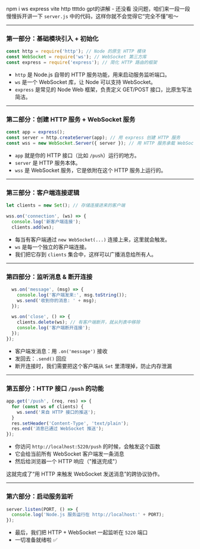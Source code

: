 npm i ws express vite http
ttttdo gpt的讲解 - 还没看
没问题，咱们来一段一段慢慢拆开讲一下 `server.js` 中的代码，这样你就不会觉得它“完全不懂”啦～

---

### 第一部分：基础模块引入 + 初始化

```js
const http = require('http'); // Node 的原生 HTTP 模块
const WebSocket = require('ws'); // WebSocket 第三方库
const express = require('express'); // 简化 HTTP 路由的框架
```

- `http` 是 Node.js 自带的 HTTP 服务功能，用来启动服务监听端口。
- `ws` 是一个 WebSocket 库，让 Node 可以支持 WebSocket。
- `express` 是常见的 Node Web 框架，负责定义 GET/POST 接口，比原生写法简洁。

---

### 第二部分：创建 HTTP 服务 + WebSocket 服务

```js
const app = express();
const server = http.createServer(app); // 用 express 创建 HTTP 服务
const wss = new WebSocket.Server({ server }); // 用 HTTP 服务承载 WebSocket 服务
```

- `app` 就是你的 HTTP 接口（比如 `/push`）运行的地方。
- `server` 是 HTTP 服务本体。
- `wss` 是 WebSocket 服务，它是依附在这个 HTTP 服务上运行的。

---

### 第三部分：客户端连接逻辑

```js
let clients = new Set(); // 存储连接进来的客户端

wss.on('connection', (ws) => {
  console.log('新客户端连接');
  clients.add(ws);
```

- 每当有客户端通过 `new WebSocket(...)` 连接上来，这里就会触发。
- `ws` 是每一个独立的客户端连接。
- 我们把它存到 `clients` 集合中，这样可以广播消息给所有人。

---

### 第四部分：监听消息 & 断开连接

```js
  ws.on('message', (msg) => {
    console.log('客户端发来:', msg.toString());
    ws.send('收到你的消息: ' + msg);
  });

  ws.on('close', () => {
    clients.delete(ws); // 有客户端断开，就从列表中移除
    console.log('客户端断开连接');
  });
});
```

- 客户端发消息：用 `.on('message')` 接收
- 发回去：`.send()` 回应
- 断开连接时，我们需要把这个客户端从 `Set` 里清理掉，防止内存泄漏

---

### 第五部分：HTTP 接口 `/push` 的功能

```js
app.get('/push', (req, res) => {
  for (const ws of clients) {
    ws.send('来自 HTTP 接口的推送');
  }
  res.setHeader('Content-Type', 'text/plain');
  res.end('消息已通过 WebSocket 推送');
});
```

- 你访问 `http://localhost:5220/push` 的时候，会触发这个函数
- 它会给当前所有 WebSocket 客户端发一条消息
- 然后给浏览器一个 HTTP 响应（"推送完成"）

这就完成了“用 HTTP 来触发 WebSocket 发送消息”的跨协议协作。

---

### 第六部分：启动服务监听

```js
server.listen(PORT, () => {
  console.log('Node.js 服务运行在 http://localhost:' + PORT);
});
```

- 最后，我们把 HTTP + WebSocket 一起监听在 `5220` 端口
- 一切准备就绪啦 ✅



